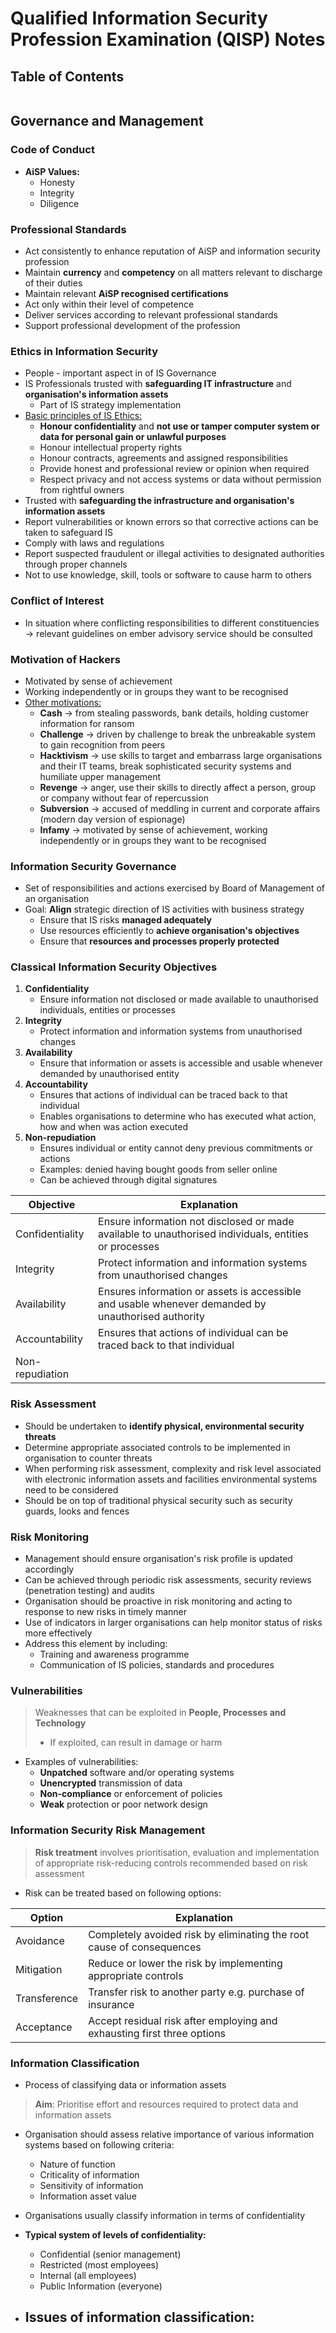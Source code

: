 # Qualified Information Security Profession Examination (QISP) Notes

## Table of Contents
```toc
```

## Governance and Management

### Code of Conduct
- **AiSP Values:**
	- Honesty
	- Integrity
	- Diligence

###  Professional Standards
- Act consistently to enhance reputation of AiSP and information security profession
- Maintain **currency** and **competency** on all matters relevant to discharge of their duties
- Maintain relevant **AiSP recognised certifications**
- Act only within their level of competence
- Deliver services according to relevant professional standards
- Support professional development of the profession

### Ethics in Information Security
- People - important aspect in of IS Governance
- IS Professionals trusted with **safeguarding IT infrastructure** and **organisation's information assets**
	- Part of IS strategy implementation
- <u>Basic principles of IS Ethics:</u>
	- **Honour confidentiality** and **not use or tamper computer system or data for personal gain or unlawful purposes**
	- Honour intellectual property rights
	- Honour contracts, agreements and assigned responsibilities
	- Provide honest and professional review or opinion when required
	- Respect privacy and not access systems or data without permission from rightful owners
- Trusted with **safeguarding the infrastructure and organisation's information assets**
- Report vulnerabilities or known errors so that corrective actions can be taken to safeguard IS
- Comply with laws and regulations
- Report suspected fraudulent or illegal activities to designated authorities through proper channels
- Not to use knowledge, skill, tools or software to cause harm to others

### Conflict of Interest
- In situation where conflicting responsibilities to different constituencies -> relevant guidelines on ember advisory service should be consulted

### Motivation of Hackers
- Motivated by sense of achievement
- Working independently or in groups they want to be recognised
- <u>Other motivations:</u>
	- **Cash** -> from stealing passwords, bank details, holding customer information for ransom
	- **Challenge** -> driven by challenge to break the unbreakable system to gain recognition from peers
	- **Hacktivism** -> use skills to target and embarrass large organisations and their IT teams, break sophisticated security systems and humiliate upper management
	- **Revenge** -> anger, use their skills to directly affect a person, group or company without fear of repercussion
	- **Subversion** -> accused of meddling in current and corporate affairs (modern day version of espionage)
	- **Infamy** -> motivated by sense of achievement, working independently or in groups they want to be recognised

### Information Security Governance
- Set of responsibilities and actions exercised by Board of Management of an organisation
- Goal: **Align** strategic direction of IS activities with business strategy
	- Ensure that IS risks **managed adequately**
	- Use resources efficiently to **achieve organisation's objectives**
	- Ensure that **resources and processes properly protected**

### Classical Information Security Objectives
1. **Confidentiality**
	- Ensure information not disclosed or made available to unauthorised individuals, entities or processes
2. **Integrity**
	- Protect information and information systems from unauthorised changes
3. **Availability**
	- Ensure that information or assets is accessible and usable whenever demanded by unauthorised entity
4. **Accountability**
	- Ensures that actions of individual can be traced back to that individual
	- Enables organisations to determine who has executed what action, how and when was action executed
5. **Non-repudiation**
	- Ensures individual or entity cannot deny previous commitments or actions
	- Examples: denied having bought goods from seller online
	- Can be achieved through digital signatures

| Objective       | Explanation                                                                                           |
| --------------- | ----------------------------------------------------------------------------------------------------- |
| Confidentiality | Ensure information not disclosed or made available to unauthorised individuals, entities or processes |
| Integrity       | Protect information and information systems from unauthorised changes                                 |
| Availability    | Ensures information or assets is accessible and usable whenever demanded by unauthorised authority    |
| Accountability  | Ensures that actions of individual can be traced back to that individual<br>                                                                                                      |
| Non-repudiation |                                                                                                       |

### Risk Assessment
- Should be undertaken to **identify physical, environmental security threats**
- Determine appropriate associated controls to be implemented in organisation to counter threats
- When performing risk assessment, complexity and risk level associated with electronic information assets and facilities environmental systems need to be considered
- Should be on top of traditional physical security such as security guards, looks and fences

### Risk Monitoring 
- Management should ensure organisation's risk profile is updated accordingly
- Can be achieved through periodic risk assessments, security reviews (penetration testing) and audits
- Organisation should be proactive in risk monitoring and acting to response to new risks in timely manner
- Use of indicators in larger organisations can help monitor status of risks more effectively
- Address this element by including:
	- Training and awareness programme
	- Communication of IS policies, standards and procedures

### Vulnerabilities
> Weaknesses that can be exploited in **People, Processes and Technology**
> - If exploited, can result in damage or harm

- Examples of vulnerabilities:
	- **Unpatched** software and/or operating systems
	- **Unencrypted** transmission of data
	- **Non-compliance** or enforcement of policies
	- **Weak** protection or poor network design

### Information Security Risk Management
> **Risk treatment** involves prioritisation, evaluation and implementation of appropriate risk-reducing  controls recommended based on risk assessment

- Risk can be treated based on following options:

| Option       | Explanation                                                             |
| ------------ | ----------------------------------------------------------------------- |
| Avoidance    | Completely avoided risk by eliminating the root cause of consequences   |
| Mitigation   | Reduce or lower the risk by implementing appropriate controls           |
| Transference | Transfer risk to another party e.g. purchase of insurance               |
| Acceptance   | Accept residual risk after employing and exhausting first three options |

### Information Classification
- Process of classifying data or information assets 

> **Aim**: Prioritise effort and resources required to protect data and information assets
- Organisation should assess relative importance of various information systems based on following criteria:
	- Nature of function
	- Criticality of information
	- Sensitivity of information
	- Information asset value
- Organisations usually classify information in terms of confidentiality
- **Typical system of levels of confidentiality:**
	- Confidential (senior management)
	- Restricted (most employees)
	- Internal (all employees)
	- Public Information (everyone)

- **Issues of information classification:**
	-